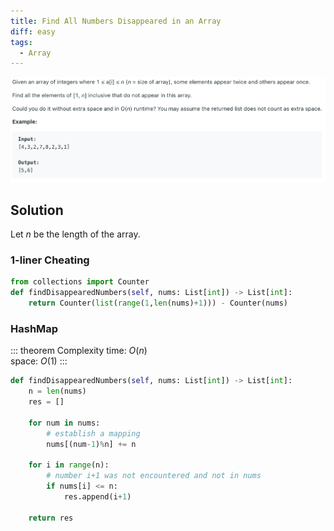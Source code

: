 ```yaml
---
title: Find All Numbers Disappeared in an Array
diff: easy
tags:
  - Array
---
```


<img class="medium-zoom" src="/algo/find-all-numbers-disappeared-in-an-array.png" alt="https://leetcode.com/problems/find-all-numbers-disappeared-in-an-array">

## Solution

Let $n$ be the length of the array.

### 1-liner Cheating

```py
from collections import Counter
def findDisappearedNumbers(self, nums: List[int]) -> List[int]:
    return Counter(list(range(1,len(nums)+1))) - Counter(nums)
```

### HashMap

::: theorem Complexity
time: $O(n)$  
space: $O(1)$
:::

```py
def findDisappearedNumbers(self, nums: List[int]) -> List[int]:
    n = len(nums)
    res = []

    for num in nums:
        # establish a mapping
        nums[(num-1)%n] += n

    for i in range(n):
        # number i+1 was not encountered and not in nums
        if nums[i] <= n:
            res.append(i+1)

    return res
```
